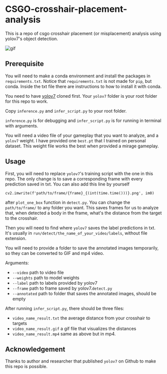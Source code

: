 # CSGO-crosshair-placement-analysis
This is a repo of csgo crosshair placement (or misplacement) analysis using yolov7's object detection.

![gif](img/out.gif)

## Prerequisite
You will need to make a conda environment and install the packages in `requirements.txt`. 
Notice that `requirements.txt` is not made for `pip`, but conda. Inside the txt file there are instructions to how to install it with conda.

You need to have [yolov7](https://github.com/WongKinYiu/yolov7) cloned first.
Your `yolov7` folder is your root folder for this repo to work.

Copy `inference.py` and `infer_script.py` to your root folder.

`inference.py` is for debugging and `infer_script.py` is for running in terminal with arguments.

You will need a video file of your gameplay that you want to analyze, and a `yolov7` weight. I have provided one `best.pt` that 
I trained on personal dataset. This weight file works the best when provided a mirage gameplay.

## Usage
First, you will need to replace `yolov7`'s training script with the one in this repo. The only change is
to save a corresponding frame with every prediction saved in txt. You can also add this line by yourself
```
cv2.imwrite(f'path/to/frame/{frame}_{(int(time.time()))}.png', im0)
```
after `plot_one_box` function in `detect.py`. You can change the `path/to/frame/` to any folder you want.
This saves frames for us to analyze that, when detected a body in the frame, what's the distance from the target to the crosshair.

Then you will need to find where `yolov7` saves the label predictions in txt. It's usually in `run/detect/the_name_of_your_video/labels`, without file extension.

You will need to provide a folder to save the annotated images temporarily, so they can be converted to GIF and mp4 video.

Arguments:
 - `--video` path to video file
 - `--weights` path to model weights
 - `--label` path to labels provided by yolov7
 - `--frame` path to frame saved by yolov7.`detect.py`
 - `--annotated` path to folder that saves the annotated images, should be empty

After running `infer_script.py`, there should be three files:
 - `video_name_result.txt` the average distance from your crosshair to targets
 - `video_name_result.gif` a gif file that visualizes the distances
 - `video_name_result.mp4` same as above but in mp4.

## Acknowledgement
Thanks to author and researcher that published `yolov7` on Github to make this repo is possible.
